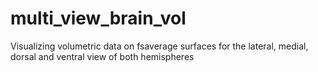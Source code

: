 # multi_view_brain_vol
Visualizing volumetric data on fsaverage surfaces for the lateral, medial, dorsal and ventral view of both hemispheres
